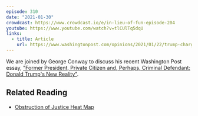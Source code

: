 ```yaml
---
episode: 310
date: "2021-01-30"
crowdcast: https://www.crowdcast.io/e/in-lieu-of-fun-episode-204
youtube: https://www.youtube.com/watch?v=tlCUlTq5dqU
links:
  - title: Article
    url: https://www.washingtonpost.com/opinions/2021/01/22/trump-charges-george-conway/
---
```

We are joined by George Conway to discuss his recent Washington Post essay,
["Former President, Private Citizen and, Perhaps, Criminal Defendant: Donald
Trump's New Reality"][article].

[article]: https://www.washingtonpost.com/opinions/2021/01/22/trump-charges-george-conway/

## Related Reading

- [Obstruction of Justice Heat Map](https://www.lawfareblog.com/obstruction-justice-mueller-report-heat-map)
